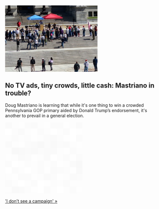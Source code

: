 
![No TV ads, tiny crowds, little cash: Mastriano in trouble?](./20220927115715.png)
## No TV ads, tiny crowds, little cash: Mastriano in trouble?

Doug Mastriano is learning that while it's one thing to win a crowded Pennsylvania GOP primary aided by Donald Trump’s endorsement, it's another to prevail in a general election.

![pic](../square_bg.png)

['I don’t see a campaign' »](https://www.yahoo.com/news/mastrianos-sputtering-campaign-no-tv-183751414.html)
